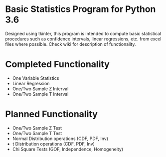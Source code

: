 # Basic Statistics Program for Python 3.6
Designed using tkinter, this program is intended to compute basic statistical procedures such as confidence intervals, linear regressions, etc. from excel files where possible. Check wiki for description of functionality. 

# Completed Functionality
- One Variable Statistics
- Linear Regression
- One/Two Sample Z Interval
- One/Two Sample T Interval

# Planned Functionality
- One/Two Sample Z Test
- One/Two Sample T Test
- Normal Distribution operations (CDF, PDF, Inv)
- t Distribution operations (CDF, PDF, Inv)
- Chi Square Tests (GOF, Independence, Homogeneity)
